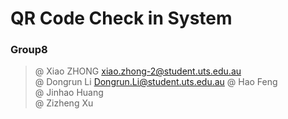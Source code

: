 # QR Code Check in System
### Group8
> @ Xiao ZHONG xiao.zhong-2@student.uts.edu.au  
@ Dongrun Li  Dongrun.Li@student.uts.edu.au
@ Hao Feng  
@ Jinhao Huang  
@ Zizheng Xu  


